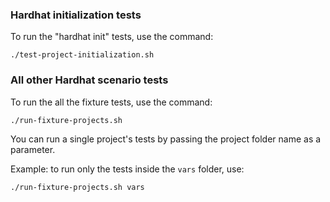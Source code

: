 ### Hardhat initialization tests

To run the "hardhat init" tests, use the command:

```
./test-project-initialization.sh
```

### All other Hardhat scenario tests

To run the all the fixture tests, use the command:

```
./run-fixture-projects.sh
```

You can run a single project's tests by passing the project folder name as a parameter.

Example: to run only the tests inside the `vars` folder, use:

```
./run-fixture-projects.sh vars
```
